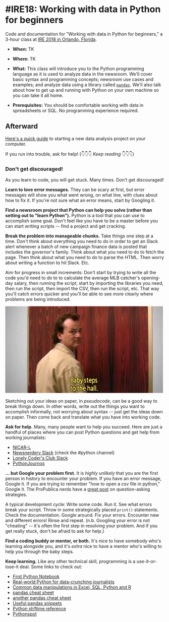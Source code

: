 # #IRE18: Working with data in Python for beginners
Code and documentation for "Working with data in Python for beginners," a 3-hour class at [IRE 2018 in Orlando, Florida](https://ire.org/conferences/ire-2018/).

- **When:** TK

- **Where:** TK

- **What:** This class will introduce you to the Python programming language as it is used to analyze data in the newsroom. We'll cover basic syntax and programming concepts; newsroom use cases and examples; and analyze data using a library called [`pandas`](https://pandas.pydata.org). We'll also talk about how to get up and running with Python on your own machine so you can take it all home.

- **Prerequisites:** You should be comfortable working with data in spreadsheets or SQL. No programming experience required.

## Afterward

[Here's a quick guide](appendix/Starting%20a%20new%20Python%20project%20from%20scratch.ipynb) to starting a new data analysis project on _your_ computer.

If you run into trouble, ask for help! (👇👇👇 _Keep reading_ 👇👇👇)

### Don't get discouraged!

As you learn to code, you will get stuck. Many times. Don't get discouraged! 

**Learn to love error messages.** They can be scary at first, but error messages will show you what went wrong, on what line, with clues about how to fix it. If you're not sure what an error means, start by Googling it.

**Find a newsroom project that Python can help you solve (rather than setting out to "learn Python").** Python is a tool that you can use to accomplish some goal. Don't feel like you have to be a master before you can start writing scripts -- find a project and get cracking.

**Break the problem into manageable chunks.** Take things one step at a time. Don't think about everything you need to do in order to get an Slack alert whenever a batch of new campaign finance data is posted that includes the governor's family. Think about what you need to do to fetch the page. Then think about what you need to do to parse the HTML. Then worry about writing a function to hit Slack. Etc.

Aim for progress in small increments: Don't start by trying to write all the code you'd need to do to to calculate the average MLB catcher's opening-day salary, then running the script; start by importing the libraries you need, then run the script, then import the CSV, then run the script, etc. That way you'll catch errors quicker and you'll be able to see more clearly where problems are being introduced.

![baby steps to the elevator](img/bob.jpg "He's doing the work, he's not a slacker!")

Sketching out your ideas on paper, in _pseudocode_, can be a good way to break things down. In other words, write out the things you want to accomplish informally, not worrying about syntax -- just get the ideas down on paper. Then come back and translate what you have into working code.

**Ask for help.** Many, many people want to help you succeed. Here are just a handful of places where you can post Python questions and get help from working journalists:

- [NICAR-L](https://www.ire.org/resource-center/listservs/subscribe-nicar-l/)
- [Newsnerdery Slack](http://newsnerdery.org/) (check the #python channel)
- [Lonely Coder's Club Slack](https://lcc-slack.herokuapp.com/)
- [PythonJournos](https://github.com/PythonJournos/LearningPython/wiki)

**... but Google your problem first.** It is _highly unlikely_ that you are the first person in history to encounter your problem. If you have an error message, Google it. If you are trying to remember "how to open a csv file in python," Google it. The ProPublica nerds have a [great post](https://www.propublica.org/nerds/item/how-to-ask-programming-questions) on question-asking strategies.

A typical development cycle: Write some code. Run it. See what errors break your script. Throw in some strategically placed `print()` statements. Check the documentation. Google around. Fix your errors. Encounter new and different errors! Rinse and repeat. (n.b. Googling your error is not "cheating" -- it's often the first step in resolving your problem. And if you get really stuck, don't be afraid to ask for help.)

**Find a coding buddy or mentor, or both.** It's nice to have somebody who's learning alongside you, and it's _extra_ nice to have a mentor who's willing to help you through the baby steps.

**Keep learning.** Like any other technical skill, programming is a use-it-or-lose-it deal. Some links to check out:
- [First Python Notebook](http://www.firstpythonnotebook.org/)
- [Real-world Python for data-crunching journalists](https://trendct.org/2016/07/29/practical-python-pandas-and-jupyter-for-data-journalists/)
- [Common data manipulations in Excel, SQL, Python and R](https://docs.google.com/presentation/d/10bTYcXlN8Olv74ZWUR-IqNsl9sx2hrvlN9m7ofFD3ao/edit?usp=sharing)
- [pandas cheat sheet](https://github.com/pandas-dev/pandas/blob/master/doc/cheatsheet/Pandas_Cheat_Sheet.pdf)
- [another pandas cheat sheet](https://www.dataquest.io/blog/large_files/pandas-cheat-sheet.pdf)
- [Useful pandas snippets](http://www.swegler.com/becky/blog/2014/08/06/useful-pandas-snippets/)
- [Python strftime reference](http://strftime.org/)
- [Pythonspot](https://pythonspot.com/)